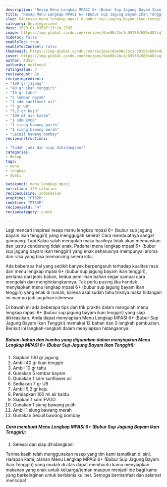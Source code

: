 ```yaml
---
description: "Resep Menu Lengkap MPASI 6+ (Bubur Sup Jagung Bayam Ikan Tenggiri) Anti Gagal"
title: "Resep Menu Lengkap MPASI 6+ (Bubur Sup Jagung Bayam Ikan Tenggiri) Anti Gagal"
slug: 54-resep-menu-lengkap-mpasi-6-bubur-sup-jagung-bayam-ikan-tenggiri-anti-gagal
category: Uncategorized
date: 2023-01-03T07:23:24.250Z
image: https://img-global.cpcdn.com/recipes/6ae08c2bc1c69150/680x482cq70/menu-lengkap-mpasi-6-bubur-sup-jagung-bayam-ikan-tenggiri-foto-resep-utama.jpg
hideToc: false
enableToc: true
enableTocContent: false
thumbnail: https://img-global.cpcdn.com/recipes/6ae08c2bc1c69150/680x482cq70/menu-lengkap-mpasi-6-bubur-sup-jagung-bayam-ikan-tenggiri-foto-resep-utama.jpg
cover: https://img-global.cpcdn.com/recipes/6ae08c2bc1c69150/680x482cq70/menu-lengkap-mpasi-6-bubur-sup-jagung-bayam-ikan-tenggiri-foto-resep-utama.jpg
author: Admin
authorAv: notfound
ratingvalue: 3
reviewcount: 20
recipeingredient:
- "100 gr jagung"
- "40 gr ikan tenggiri"
- "10 gr tahu"
- "5 lembar bayam"
- "1 sdm sunflower oil"
- "7 gr UB"
- "5,2 gr keju"
- "100 ml air kaldu"
- "1 sdm EVOO"
- "1 siung bawang putih"
- "1 siung bawang merah"
- "Secuil bawang bombay"
recipeinstructions:

- "Sudah jadi dan siap dihidangkan!"
categories:
- Resep
tags:
- menu
- lengkap
- mpasi

katakunci: menu lengkap mpasi 
nutrition: 129 calories
recipecuisine: Indonesian
preptime: "PT32M"
cooktime: "PT33M"
recipeyield: "4"
recipecategory: Lunch

---
```



Lagi mencari inspirasi resep menu lengkap mpasi 6+ (bubur sup jagung bayam ikan tenggiri) yang menggugah selera? Cara membuatnya sangat gampang. Tapi Kalau salah mengolah maka hasilnya tidak akan memuaskan dan justru cenderung tidak enak. Padahal menu lengkap mpasi 6+ (bubur sup jagung bayam ikan tenggiri) yang enak seharusnya mempunyai aroma dan rasa yang bisa memancing selera kita.




Ada beberapa hal yang sedikit banyak berpengaruh terhadap kualitas rasa dari menu lengkap mpasi 6+ (bubur sup jagung bayam ikan tenggiri), pertama dari jenis bahan, kedua pemilihan bahan segar sampai cara mengolah dan menghidangkannya. Tak perlu pusing jika hendak menyiapkan menu lengkap mpasi 6+ (bubur sup jagung bayam ikan tenggiri) yang enak di rumah, karena asal sudah tahu triknya maka hidangan ini mampu jadi suguhan istimewa.


Di bawah ini ada beberapa tips dan trik praktis dalam mengolah menu lengkap mpasi 6+ (bubur sup jagung bayam ikan tenggiri) yang siap dikreasikan. Anda dapat menyiapkan Menu Lengkap MPASI 6+ (Bubur Sup Jagung Bayam Ikan Tenggiri) memakai 12 bahan dan 0 langkah pembuatan. Berikut ini langkah-langkah dalam menyiapkan hidangannya.

<!--inarticleads1-->

##### Bahan-bahan dan bumbu yang digunakan dalam menyiapkan Menu Lengkap MPASI 6+ (Bubur Sup Jagung Bayam Ikan Tenggiri):

1. Siapkan 100 gr jagung
1. Ambil 40 gr ikan tenggiri
1. Ambil 10 gr tahu
1. Gunakan 5 lembar bayam
1. Gunakan 1 sdm sunflower oil
1. Sediakan 7 gr UB
1. Ambil 5,2 gr keju
1. Persiapkan 100 ml air kaldu
1. Siapkan 1 sdm EVOO
1. Gunakan 1 siung bawang putih
1. Ambil 1 siung bawang merah
1. Gunakan Secuil bawang bombay




<!--inarticleads2-->

##### Cara membuat Menu Lengkap MPASI 6+ (Bubur Sup Jagung Bayam Ikan Tenggiri):


1. Selesai dan siap dihidangkan!



Terima kasih telah menggunakan resep yang tim kami tampilkan di sini. Harapan kami, olahan Menu Lengkap MPASI 6+ (Bubur Sup Jagung Bayam Ikan Tenggiri) yang mudah di atas dapat membantu kamu menyiapkan makanan yang enak untuk keluarga/teman maupun menjadi ide bagi kamu yang berkeinginan untuk berbisnis kuliner. Semoga bermanfaat dan selamat mencoba!
